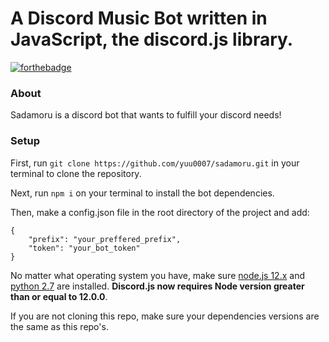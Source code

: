 # A Discord Music Bot written in JavaScript, the discord.js library.

[![forthebadge](https://forthebadge.com/images/badges/made-with-javascript.svg)](https://forthebadge.com)

### About
Sadamoru is a discord bot that wants to fulfill your discord needs!

### Setup
First, run `git clone https://github.com/yuu0007/sadamoru.git` in your terminal to clone the repository.

Next, run `npm i` on your terminal to install the bot dependencies.

Then, make a config.json file in the root directory of the project and add:

```
{
    "prefix": "your_preffered_prefix",
    "token": "your_bot_token" 
}
```

No matter what operating system you have, make sure [node.js 12.x](https://nodejs.org/en/download/) and [python 2.7](https://www.python.org/downloads/) are installed. **Discord.js now requires Node version greater than or equal to 12.0.0**.

If you are not cloning this repo, make sure your dependencies versions are the same as this repo's.
